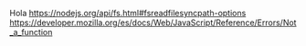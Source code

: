 Hola
https://nodejs.org/api/fs.html#fsreadfilesyncpath-options
https://developer.mozilla.org/es/docs/Web/JavaScript/Reference/Errors/Not_a_function